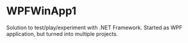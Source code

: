 WPFWinApp1
==========

Solution to test/play/experiment with .NET Framework. Started as WPF application, but turned into multiple projects.
